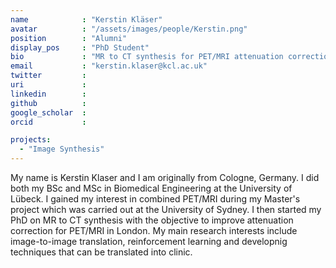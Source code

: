 ```yaml
---
name            : "Kerstin Kläser"
avatar          : "/assets/images/people/Kerstin.png"
position        : "Alumni"
display_pos     : "PhD Student"
bio             : "MR to CT synthesis for PET/MRI attenuation correction"
email           : "kerstin.klaser@kcl.ac.uk"
twitter         :
uri             :
linkedin        :
github          :
google_scholar  :
orcid           :

projects:
  - "Image Synthesis"
---
```


My name is Kerstin Klaser and I am originally from Cologne, Germany. I did both my BSc and MSc in Biomedical Engineering at the University of Lübeck. I gained my interest in combined PET/MRI during my Master's project which was carried out at the University of Sydney. I then started my PhD on MR to CT synthesis with the objective to improve attenuation correction for PET/MRI in London. My main research interests include image-to-image translation, reinforcement learning and developnig techniques that can be translated into clinic.		
